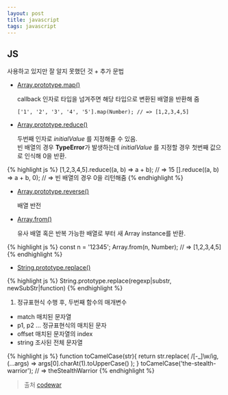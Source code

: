 ```yaml
---
layout: post
title: javascript
tags: javascript
---
```


## JS

사용하고 있지만 잘 알지 못했던 것 + 추가 문법

- [Array.prototype.map()](https://developer.mozilla.org/ko/docs/Web/JavaScript/Reference/Global_Objects/Array/map)

  callback 인자로 타입을 넘겨주면 해당 타입으로 변환된 배열을 반환해 줌

  `
  ['1', '2', '3', '4', '5'].map(Number); // => [1,2,3,4,5]
  `


- [Array.prototype.reduce()](https://developer.mozilla.org/ko/docs/Web/JavaScript/Reference/Global_Objects/Array/Reduce)

  두번째 인자로 *initialValue* 를 지정해줄 수 있음.<br>
    빈 배열의 경우 **TypeError**가 발생하는데 *initialValue* 를 지정할 경우 첫번째 값으로 인식해 0을 반환.

{% highlight js %}
[1,2,3,4,5].reduce((a, b) => a + b); // => 15
[].reduce((a, b) => a + b, 0);  // =>  빈 배열의 경우 0을 리턴해줌
{% endhighlight %}

- [Array.prototype.reverse()](https://developer.mozilla.org/ko/docs/Web/JavaScript/Reference/Global_Objects/Array/reverse)

  배열 반전

- [Array.from()](https://developer.mozilla.org/ko/docs/Web/JavaScript/Reference/Global_Objects/Array/from)

  유사 배열 혹은 반복 가능한 배열로 부터 새 Array instance를 반환.

{% highlight js %}
const n = '12345';
Array.from(n, Number);  // => [1,2,3,4,5]
{% endhighlight %}

- [String.prototype.replace()](https://developer.mozilla.org/ko/docs/Web/JavaScript/Reference/Global_Objects/String/replace)

{% highlight js %}
String.prototype.replace(regexp|substr, newSubStr|function)
{% endhighlight %}

  1. 정규표현식 수행 후, 두번째 함수의 매개변수

   - match 매치된 문자열
   - p1, p2 ... 정규표현식의 매치된 문자
   - offset 매치된 문자열의 index
   - string 조사된 전체 문자열

{% highlight js %}
function toCamelCase(str){
  return str.replace(
    /[-_]\w/ig,
    (...args) => args[0].charAt(1).toUpperCase()
  );
}
toCamelCase('the-stealth-warrior'); // => theStealthWarrior
{% endhighlight %}

>출처 [codewar](https://www.codewars.com/kata/convert-string-to-camel-case/train/javascript)
